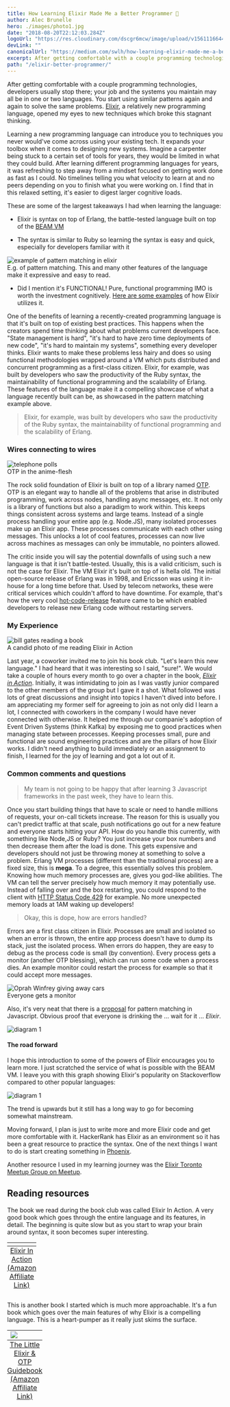 ```yaml
---
title: How Learning Elixir Made Me a Better Programmer 🥃
author: Alec Brunelle
hero: ./images/photo1.jpg
date: "2018-08-20T22:12:03.284Z"
logoUrl: "https://res.cloudinary.com/dscgr6mcw/image/upload/v1561116644/elixir-post/markus-spiske-763806-unsplash.jpg"
devLink: ""
canonicalUrl: "https://medium.com/swlh/how-learning-elixir-made-me-a-better-programmer-4e2a73639aec"
excerpt: After getting comfortable with a couple programming technologies, developers usually stop there.
path: "/elixir-better-programmer/"
---
```


After getting comfortable with a couple programming technologies, developers usually stop there; your job and the systems you maintain may all be in one or two languages. You start using similar patterns again and again to solve the same problems. [Elixir](https://elixir-lang.org/), a relatively new programming language, opened my eyes to new techniques which broke this stagnant thinking.

Learning a new programming language can introduce you to techniques you never would've come across using your existing tech. It expands your toolbox when it comes to designing new systems. Imagine a carpenter being stuck to a certain set of tools for years, they would be limited in what they could build. After learning different programming languages for years, it was refreshing to step away from a mindset focused on getting work done as fast as I could. No timelines telling you what velocity to learn at and no peers depending on you to finish what you were working on. I find that in this relaxed setting, it's easier to digest larger cognitive loads.

These are some of the largest takeaways I had when learning the language:

- Elixir is syntax on top of Erlang, the battle-tested language built on top of the [BEAM VM](<https://en.wikipedia.org/wiki/BEAM_(Erlang_virtual_machine)>)

- The syntax is similar to Ruby so learning the syntax is easy and quick, especially for developers familiar with it

<div class="Image__Small">
  <img src="./images/pattern.png" alt="example of pattern matching in elixir"/>
  <figcaption>E.g. of pattern matching. This and many other features of the language make it expressive and easy to read.</figcaption>
</div>

- Did I mention it's FUNCTIONAL! Pure, functional programming IMO is worth the investment cognitively. <a href="https://medium.com/making-internets/functional-programming-elixir-pt-1-the-basics-bd3ce8d68f1b" target="_blank" >Here are some examples</a> of how Elixir utilizes it.

One of the benefits of learning a recently-created programming language is that it's built on top of existing best practices. This happens when the creators spend time thinking about what problems current developers face. "State management is hard", "it's hard to have zero time deployments of new code", "it's hard to maintain my systems", something every developer thinks. Elixir wants to make these problems less hairy and does so using functional methodologies wrapped around a VM which puts distributed and concurrent programming as a first-class citizen.
Elixir, for example, was built by developers who saw the productivity of the Ruby syntax, the maintainability of functional programming and the scalability of Erlang. These features of the language make it a compelling showcase of what a language recently built can be, as showcased in the pattern matching example above.

> Elixir, for example, was built by developers who saw the productivity of the Ruby syntax, the maintainability of functional programming and the scalability of Erlang.

### Wires connecting to wires

<div class="Image__Medium">
  <img src="./images/telephone_pole.jpg" alt="telephone polls"/>
  <figcaption>OTP in the anime-flesh</figcaption>
</div>

The rock solid foundation of Elixir is built on top of a library named <a href="https://en.wikipedia.org/wiki/Open_Telecom_Platform" target="_blank" >OTP</a>. OTP is an elegant way to handle all of the problems that arise in distributed programming, work across nodes, handling async messages, etc. It not only is a library of functions but also a paradigm to work within. This keeps things consistent across systems and large teams. Instead of a single process handling your entire app (e.g. Node.JS), many isolated processes make up an Elixir app. These processes communicate with each other using messages. This unlocks a lot of cool features, processes can now live across machines as messages can only be immutable, no pointers allowed.

The critic inside you will say the potential downfalls of using such a new language is that it isn't battle-tested. Usually, this is a valid criticism, such is not the case for Elixir. The VM Elixir it's built on top of is hella old. The initial open-source release of Erlang was in 1998, and Ericsson was using it in-house for a long time before that. Used by telecom networks, these were critical services which couldn't afford to have downtime. For example, that's how the very cool <a href="https://github.com/edeliver/edeliver" target="_blank" >hot-code-release</a> feature came to be which enabled developers to release new Erlang code without restarting servers.

### My Experience

<div class="Image__Medium">
  <img src="./images/bill_reading.jpg" alt="bill gates reading a book"/>
  <figcaption>A candid photo of me reading Elixir in Action</figcaption>
</div>

Last year, a coworker invited me to join his book club. "Let's learn this new language." I had heard that it was interesting so I said, "sure!". We would take a couple of hours every month to go over a chapter in the book, <a href="https://www.amazon.ca/gp/product/161729201X/ref=as_li_tl?ie=UTF8&camp=15121&creative=330641&creativeASIN=161729201X&linkCode=as2&tag=coffeedrive09-20&linkId=97d40dff77b7869475d6ee283c6501d2" target="_blank" style="font-style:italic;">Elixir in Action</a>. Initially, it was intimidating to join as I was vastly junior compared to the other members of the group but I gave it a shot. What followed was lots of great discussions and insight into topics I haven't dived into before. I am appreciating my former self for agreeing to join as not only did I learn a lot, I connected with coworkers in the company I would have never connected with otherwise. It helped me through our companie's adoption of Event Driven Systems (think Kafka) by exposing me to good practices when managing state between processes. Keeping processes small, pure and functional are sound engineering practices and are the pillars of how Elixir works. I didn't need anything to build immediately or an assignment to finish, I learned for the joy of learning and got a lot out of it.

### Common comments and questions

> My team is not going to be happy that after learning 3 Javascript frameworks in the past week, they have to learn this.

Once you start building things that have to scale or need to handle millions of requests, your on-call tickets increase. The reason for this is usually you can't predict traffic at that scale, push notifications go out for a new feature and everyone starts hitting your API. How do you handle this currently, with something like Node,JS or Ruby? You just increase your box numbers and then decrease them after the load is done. This gets expensive and developers should not just be throwing money at something to solve a problem. Erlang VM processes (different than the traditional process) are a fixed size, this is **mega**. To a degree, this essentially solves this problem. Knowing how much memory processes are, gives you god-like abilities. The VM can tell the server precisely how much memory it may potentially use. Instead of falling over and the box restarting, you could respond to the client with [HTTP Status Code 429](https://developer.mozilla.org/en-US/docs/Web/HTTP/Status/429) for example. No more unexpected memory loads at 1AM waking up developers!

> Okay, this is dope, how are errors handled?

Errors are a first class citizen in Elixir. Processes are small and isolated so when an error is thrown, the entire app process doesn't have to dump its stack, just the isolated process. When errors do happen, they are easy to debug as the process code is small (by convention). Every process gets a monitor (another OTP blessing), which can run some code when a process dies. An example monitor could restart the process for example so that it could accept more messages.

<div class="Image__Small">
  <img src="./images/everyone_gets.gif" alt="Oprah Winfrey giving away cars"/>
  <figcaption>Everyone gets a monitor</figcaption>
</div>

Also, it's very neat that there is a [proposal](https://github.com/tc39/proposal-pattern-matching) for pattern matching in Javascript. Obvious proof that everyone is drinking the ... wait for it ... _Elixir_.

<div class="Image__Small">
  <img src="./images/javascript_pattern_matching.png" alt="diagram 1"/>
</div>

#### The road forward

I hope this introduction to some of the powers of Elixir encourages you to learn more. I just scratched the service of what is possible with the BEAM VM. I leave you with this graph showing Elixir's popularity on Stackoverflow compared to other popular languages:

<div class="Image__Medium">
  <img src="./images/trends.png" alt="diagram 1"/>
</div>

The trend is upwards but it still has a long way to go for becoming somewhat mainstream.

Moving forward, I plan is just to write more and more Elixir code and get more comfortable with it. HackerRank has Elixir as an environment so it has been a great resource to practice the syntax. One of the next things I want to do is start creating something in [Phoenix](https://github.com/phoenixframework/phoenix).

Another resource I used in my learning journey was the <a href="https://www.meetup.com/TorontoElixir/" target="_blank">Elixir Toronto Meetup Group on Meetup</a>.

## Reading resources

The book we read during the book club was called Elixir In Action. A very good book which goes through the entire language and its features, in detail. The beginning is quite slow but as you start to wrap your brain around syntax, it soon becomes super interesting.

<a target="_blank" href="https://amzn.to/2Lt7BCP">
 <table class="image">
     <caption align="bottom" style="text-decoration:underline;">Elixir In Action (Amazon Affiliate Link)</caption>
     <tr><td><img src="./images/elixir_in_action.jpg" width="1" height="1" border="0" style="border:none !important; margin:0px !important;" /></td></tr>
 </table>
</a>

This is another book I started which is much more approachable. It's a fun book which goes over the main features of why Elixir is a compelling language. This is a heart-pumper as it really just skims the surface.

<a target="_blank" href="https://amzn.to/2BWNsWC">
 <table class="image">
     <caption align="bottom" style="text-decoration:underline;">The Little Elixir & OTP Guidebook (Amazon Affiliate Link)</caption>
     <tr><td><img src="./images/opt_guidebook.jpg" border="0"style="border:none !important; margin:0px !important;" /></td></tr>
 </table>
</a>
